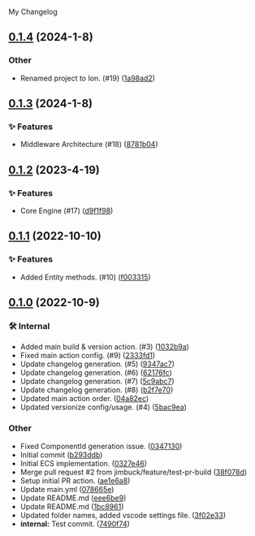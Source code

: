 My Changelog
<a name="0.1.4"></a>
## [0.1.4](https://www.github.com/jimbuck/Ion/releases/tag/v0.1.4) (2024-1-8)

### Other

* Renamed project to Ion. (#19) ([1a98ad2](https://www.github.com/jimbuck/Ion/commit/1a98ad2a890c726e9367b17e61bc77fbe7d373d0))

<a name="0.1.3"></a>
## [0.1.3](https://www.github.com/jimbuck/Ion/releases/tag/v0.1.3) (2024-1-8)

### ✨ Features

* Middleware Architecture (#18) ([8781b04](https://www.github.com/jimbuck/Ion/commit/8781b04943ec067e9dcab80f5d3ba7c1ec1f1ad8))

<a name="0.1.2"></a>
## [0.1.2](https://www.github.com/jimbuck/Ion/releases/tag/v0.1.2) (2023-4-19)

### ✨ Features

* Core Engine (#17) ([d9f1f98](https://www.github.com/jimbuck/Ion/commit/d9f1f98838d8c83ac9d6b5ce4be9abb41cec3dd4))

<a name="0.1.1"></a>
## [0.1.1](https://www.github.com/jimbuck/Ion/releases/tag/v0.1.1) (2022-10-10)

### ✨ Features

* Added Entity methods. (#10) ([f003315](https://www.github.com/jimbuck/Ion/commit/f003315a11ae7ee5a5286fded3a7dac9c150f66e))

<a name="0.1.0"></a>
## [0.1.0](https://www.github.com/jimbuck/Ion/releases/tag/v0.1.0) (2022-10-9)

### 🛠 Internal

* Added main build & version action. (#3) ([1032b9a](https://www.github.com/jimbuck/Ion/commit/1032b9ae58905ae7084f12c0187ce7355e8b89b1))
* Fixed main action config. (#9) ([2333fd1](https://www.github.com/jimbuck/Ion/commit/2333fd1bebdd140753291edd279b89772a01f05b))
* Update changelog generation. (#5) ([9347ac7](https://www.github.com/jimbuck/Ion/commit/9347ac7a390615e9adcd1b36f18df38e7db21f98))
* Update changelog generation. (#6) ([62176fc](https://www.github.com/jimbuck/Ion/commit/62176fc3ce5d3600f0fbcc3458905c5c5b490907))
* Update changelog generation. (#7) ([5c9abc7](https://www.github.com/jimbuck/Ion/commit/5c9abc71ba6e5c342f6b61a83e9793a0781f1db1))
* Update changelog generation. (#8) ([b2f7e70](https://www.github.com/jimbuck/Ion/commit/b2f7e70249f2c736ca5af654b491278d5f603578))
* Updated main action order. ([04a82ec](https://www.github.com/jimbuck/Ion/commit/04a82ec861a96fe428fa5312eb3716c464881444))
* Updated versionize config/usage. (#4) ([5bac9ea](https://www.github.com/jimbuck/Ion/commit/5bac9eae2952f17ff5ac1184f7222b4f18f086d7))

### Other

* Fixed ComponentId generation issue. ([0347130](https://www.github.com/jimbuck/Ion/commit/034713074429e238cd841a5b5e1578080993b7b5))
* Initial commit ([b293ddb](https://www.github.com/jimbuck/Ion/commit/b293ddb273c4b44e7a1b893f1d2246954870d30c))
* Initial ECS implementation. ([0327e46](https://www.github.com/jimbuck/Ion/commit/0327e4608b65c37c5d7c1cc529dafc8d6c4b4474))
* Merge pull request #2 from jimbuck/feature/test-pr-build ([38f078d](https://www.github.com/jimbuck/Ion/commit/38f078d187c61759b45743601b568be0105d650b))
* Setup initial PR action. ([ae1e6a8](https://www.github.com/jimbuck/Ion/commit/ae1e6a851641da0090017e2dae7b2e52ef053445))
* Update main.yml ([078665e](https://www.github.com/jimbuck/Ion/commit/078665e4134071cf211e93919c6eec65e91cb2b6))
* Update README.md ([eee6be9](https://www.github.com/jimbuck/Ion/commit/eee6be957164dbadc0b68eb6f5c4a9d913152627))
* Update README.md ([1bc8961](https://www.github.com/jimbuck/Ion/commit/1bc8961212588331580eb49e62a0cfcfb939408a))
* Updated folder names, added vscode settings file. ([3f02e33](https://www.github.com/jimbuck/Ion/commit/3f02e33690773ffc41247a36965c7f0961399917))
* **internal:** Test commit. ([7490f74](https://www.github.com/jimbuck/Ion/commit/7490f74661b79d06f9fbc53b72514a0d67affad7))


